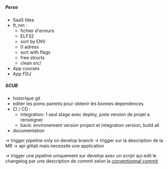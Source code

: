 ##### Perso
- SaaS Idea
- ft_nm :
	- fichier d'erreurs
	- ELF32
	- sort by ENV
	- 0 adress
	- sort with flags
	- free structs
	- clean src/
- App courses
- App FDJ


##### SCUB
- historique git
- editer les poms parents pour obtenir les bonnes dependences
- CI / CD : 
	- integration: 1 seul stage avec deploy, juste version de projet a renseigner
	- back: environement version project et integration version, build all
- documentation

-> trigger pipeline only on develop branch
-> trigger sur la description de la MR
-> api gitlab mais necessite une application

-> trigger une pipeline uniquement sur develop avec un script qui edit le changelog par une description de commit selon la [conventionnal commit](https://www.conventionalcommits.org/en/v1.0.0/) 